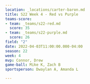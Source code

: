 ```yaml
---
location: _locations/carter-baron.md
title: S22 Week 4 - Red vs Purple
teams-score:
- team: _teams/s22-red.md
  score: 35
- team: _teams/s22-purple.md
  score: 26
field: "2"
date: 2022-04-03T11:00:00.000-04:00
season: 22
week: 4
mvp: Connor, Drew
game-ball: Mike K, Zach B
sportsperson: Dwaylan A, Amanda L

---
```

